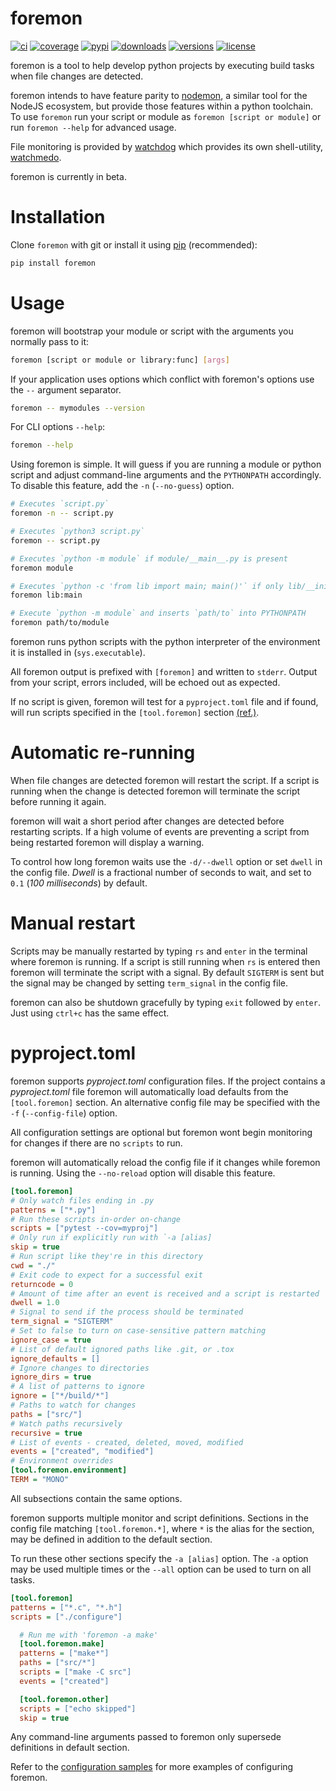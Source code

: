 # foremon

[![ci](https://github.com/matutter/foremon/workflows/CI/badge.svg?event=push)](https://github.com/matutter/foremon/actions?query=event%3Apush+branch%3Amaster+workflow%3ACI)
[![coverage](https://codecov.io/gh/matutter/foremon/branch/master/graph/badge.svg)](https://codecov.io/gh/matutter/foremon)
[![pypi](https://img.shields.io/pypi/v/foremon.svg)](https://pypi.python.org/pypi/foremon)
[![downloads](https://img.shields.io/pypi/dm/foremon.svg)](https://pypistats.org/packages/foremon)
[![versions](https://img.shields.io/pypi/pyversions/foremon.svg)](https://github.com/matutter/foremon)
[![license](https://img.shields.io/github/license/matutter/foremon.svg)](https://github.com/matutter/foremon/blob/master/LICENSE)

foremon is a tool to help develop python projects by executing build tasks when
file changes are detected.

foremon intends to have feature parity to [nodemon][nodemon], a similar tool for
the NodeJS ecosystem, but provide those features within a python toolchain. To
use `foremon` run your script or module as `foremon [script or module]` or run
`foremon --help` for advanced usage.

File monitoring is provided by [watchdog][watchdog] which provides its own
shell-utility, [watchmedo][watchmedo].

foremon is currently in beta.

[nodemon]: https://www.npmjs.com/package/nodemon
[watchdog]: https://github.com/gorakhargosh/watchdog
[watchmedo]: https://github.com/gorakhargosh/watchdog#shell-utilities

# Installation

Clone `foremon` with git or install it using [pip][pip] (recommended):

```bash
pip install foremon
```

[pip]: https://packaging.python.org/tutorials/installing-packages/#use-pip-for-installing

# Usage

foremon will bootstrap your module or script with the arguments you normally
pass to it:

```bash
foremon [script or module or library:func] [args]
```

If your application uses options which conflict with foremon's options use the
`--` argument separator.

```bash
foremon -- mymodules --version
```

For CLI options `--help`:

```bash
foremon --help
```

Using foremon is simple. It will guess if you are running a module or python
script and adjust command-line arguments and the `PYTHONPATH` accordingly. To
disable this feature, add the `-n` (`--no-guess`) option.

```bash
# Executes `script.py`
foremon -n -- script.py

# Executes `python3 script.py`
foremon -- script.py

# Executes `python -m module` if module/__main__.py is present
foremon module

# Executes `python -c 'from lib import main; main()'` if only lib/__init__.py is present
foremon lib:main

# Execute `python -m module` and inserts `path/to` into PYTHONPATH
foremon path/to/module
```

foremon runs python scripts with the python interpreter of the environment it is
installed in (`sys.executable`).

All foremon output is prefixed with `[foremon]` and written to `stderr`. Output
from your script, errors included, will be echoed out as expected.

If no script is given, foremon will test for a `pyproject.toml` file and if
found, will run scripts specified in the `[tool.foremon]` section
[(ref.)](#pyproject.toml).

# Automatic re-running

When file changes are detected foremon will restart the script. If a script is
running when the change is detected foremon will terminate the script before
running it again.

foremon will wait a short period after changes are detected before restarting
scripts. If a high volume of events are preventing a script from being restarted
foremon will display a warning.

To control how long foremon waits use the `-d/--dwell` option or set `dwell` in
the config file. _Dwell_ is a fractional number of seconds to wait, and set to
`0.1` (_100 milliseconds_) by default.

# Manual restart

Scripts may be manually restarted by typing `rs` and `enter` in the terminal
where foremon is running. If a script is still running when `rs` is entered then
foremon will terminate the script with a signal. By default `SIGTERM` is sent
but the signal may be changed by setting `term_signal` in the config file.

foremon can also be shutdown gracefully by typing `exit` followed by `enter`.
Just using `ctrl+c` has the same effect.

# pyproject.toml

foremon supports _pyproject.toml_ configuration files. If the project contains a
_pyproject.toml_ file foremon will automatically load defaults from the
`[tool.foremon]` section. An alternative config file may be specified with the
`-f` (`--config-file`) option.

All configuration settings are optional but foremon wont begin monitoring for
changes if there are no `scripts` to run.

foremon will automatically reload the config file if it changes while foremon is
running. Using the `--no-reload` option will disable this feature.

```ini
[tool.foremon]
# Only watch files ending in .py
patterns = ["*.py"]
# Run these scripts in-order on-change
scripts = ["pytest --cov=myproj"]
# Only run if explicitly run with `-a [alias]
skip = true
# Run script like they're in this directory
cwd = "./"
# Exit code to expect for a successful exit
returncode = 0
# Amount of time after an event is received and a script is restarted
dwell = 1.0
# Signal to send if the process should be terminated
term_signal = "SIGTERM"
# Set to false to turn on case-sensitive pattern matching
ignore_case = true
# List of default ignored paths like .git, or .tox
ignore_defaults = []
# Ignore changes to directories
ignore_dirs = true
# A list of patterns to ignore
ignore = ["*/build/*"]
# Paths to watch for changes
paths = ["src/"]
# Watch paths recursively
recursive = true
# List of events - created, deleted, moved, modified
events = ["created", "modified"]
# Environment overrides
[tool.foremon.environment]
TERM = "MONO"
```

All subsections contain the same options.

foremon supports multiple monitor and script definitions. Sections in the config
file matching `[tool.foremon.*]`, where `*` is the alias for the section, may be
defined in addition to the default section.

To run these other sections specify the `-a [alias]` option. The `-a` option may
be used multiple times or the `--all` option can be used to turn on all tasks.


```ini
[tool.foremon]
patterns = ["*.c", "*.h"]
scripts = ["./configure"]

  # Run me with 'foremon -a make'
  [tool.foremon.make]
  patterns = ["make*"]
  paths = ["src/*"]
  scripts = ["make -C src"]
  events = ["created"]

  [tool.foremon.other]
  scripts = ["echo skipped"]
  skip = true
```

Any command-line arguments passed to foremon only supersede definitions in
default section.

Refer to the [configuration samples][config] for more examples of configuring
foremon.

[config]: /config
